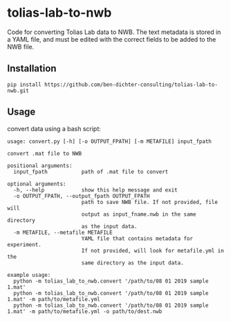 # tolias-lab-to-nwb
Code for converting Tolias Lab data to NWB. The text metadata is stored in a YAML file, and must be edited with the correct fields to be added to the NWB file.

## Installation
```shell script
pip install https://github.com/ben-dichter-consulting/tolias-lab-to-nwb.git
```

## Usage
convert data using a bash script:
```
usage: convert.py [-h] [-o OUTPUT_FPATH] [-m METAFILE] input_fpath

convert .mat file to NWB

positional arguments:
  input_fpath           path of .mat file to convert

optional arguments:
  -h, --help            show this help message and exit
  -o OUTPUT_FPATH, --output_fpath OUTPUT_FPATH
                        path to save NWB file. If not provided, file will
                        output as input_fname.nwb in the same directory 
                        as the input data.
  -m METAFILE, --metafile METAFILE
                        YAML file that contains metadata for experiment. 
                        If not provided, will look for metafile.yml in the
                        same directory as the input data.

example usage:
  python -m tolias_lab_to_nwb.convert '/path/to/08 01 2019 sample 1.mat'
  python -m tolias_lab_to_nwb.convert '/path/to/08 01 2019 sample 1.mat' -m path/to/metafile.yml
  python -m tolias_lab_to_nwb.convert '/path/to/08 01 2019 sample 1.mat' -m path/to/metafile.yml -o path/to/dest.nwb
```


